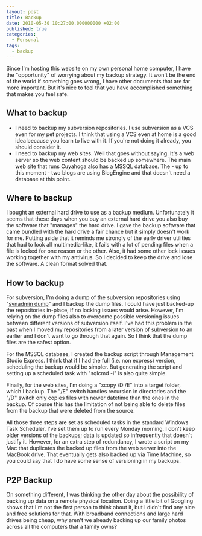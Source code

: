 ```yaml
---
layout: post
title: Backup
date: 2010-05-30 10:27:00.000000000 +02:00
published: true
categories:
  - Personal
tags:
  - backup
---
```


Since I'm hosting this website on my own personal home computer, I have the
"opportunity" of worrying about my backup strategy. It won't be the end of the
world if something goes wrong, I have other documents that are far more
important. But it's nice to feel that you have accomplished something that makes
you feel safe.

## What to backup

- I need to backup my subversion repositories. I use subversion as a VCS even
  for my pet projects. I think that using a VCS even at home is a good idea
  because you learn to live with it. If you're not doing it already, you should
  consider it.
- I need to backup my web sites. Well that goes without saying. It's a web
  server so the web content should be backed up somewhere. The main web site
  that runs Cuyahoga also has a MSSQL database. The - up to this moment - two
  blogs are using BlogEngine and that doesn't need a database at this point.

## Where to backup

I bought an external hard drive to use as a backup medium. Unfortunately it
seems that these days when you buy an external hard drive you also buy the
software that "manages" the hard drive. I gave the backup software that came
bundled with the hard drive a fair chance but it simply doesn't work for me.
Putting aside that it reminds me strongly of the early driver utilities that had
to look all multimedia-like, it fails with a lot of pending files when a file is
locked for one reason or the other. Also, it had some other lock issues working
together with my antivirus. So I decided to keep the drive and lose the
software. A clean format solved that.

## How to backup

For subversion, I'm doing a dump of the subversion repositories using
"<a href="http://svnbook.red-bean.com/en/1.1/re31.html">svnadmin dump</a>" and I
backup the dump files. I could have just backed-up the repositories in-place, if
no locking issues would arise. However, I'm relying on the dump files also to
overcome possible versioning issues between different versions of subversion
itself. I've had this problem in the past when I moved my repositories from a
later version of subversion to an earlier and I don't want to go through that
again. So I think that the dump files are the safest option.

For the MSSQL database, I created the backup script through Management Studio
Express. I think that if I had the full (i.e. non express) version, scheduling
the backup would be simpler. But generating the script and setting up a
scheduled task with "sqlcmd -i" is also quite simple.

Finally, for the web sites, I'm doing a "xcopy /D /E" into a target folder,
which I backup. The "/E" switch handles recursion in directories and the "/D"
switch only copies files with newer datetime than the ones in the backup. Of
course this has the limitation of not being able to delete files from the backup
that were deleted from the source.

All those three steps are set as scheduled tasks in the standard Windows Task
Scheduler. I've set them up to run every Monday morning. I don't keep older
versions of the backups; data is updated so infrequently that doesn't justify
it. However, for an extra step of redundancy, I wrote a script on my Mac that
duplicates the backed up files from the web server into the MacBook drive. That
eventually gets also backed up via Time Machine, so you could say that I do have
some sense of versioning in my backups.

## P2P Backup

On something different, I was thinking the other day about the possibility of
backing up data on a remote physical location. Doing a little bit of Googling
shows that I'm not the first person to think about it, but I didn't find any
nice and free solutions for that. With broadband connections and large hard
drives being cheap, why aren't we already backing up our family photos across
all the computers that a family owns?
